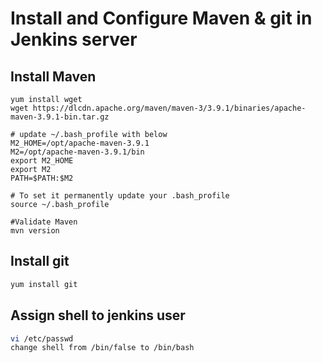 # Install and Configure Maven & git in Jenkins server

## Install Maven
```
yum install wget
wget https://dlcdn.apache.org/maven/maven-3/3.9.1/binaries/apache-maven-3.9.1-bin.tar.gz

# update ~/.bash_profile with below
M2_HOME=/opt/apache-maven-3.9.1
M2=/opt/apache-maven-3.9.1/bin
export M2_HOME
export M2
PATH=$PATH:$M2

# To set it permanently update your .bash_profile
source ~/.bash_profile

#Validate Maven
mvn version
```

## Install git
```sh
yum install git
```

## Assign shell to jenkins user

```sh
vi /etc/passwd
change shell from /bin/false to /bin/bash
```

